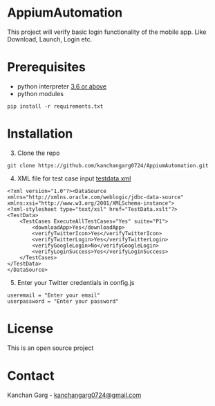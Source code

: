 # AppiumAutomation
This project will verify basic login functionality of the mobile app. Like Download, Launch, Login etc.

# Prerequisites
- python interpreter [3.6 or above](https://www.python.org/downloads/release/python-360/)
- python modules

```
pip install -r requirements.txt
```

# Installation
3. Clone the repo

``` 
git clone https://github.com/kanchangarg0724/AppiumAutomation.git
```

4. XML file for test case input [testdata.xml](https://github.com/kanchangarg0724/AppiumAutomation/blob/main/testdata.xml)
```
<?xml version="1.0"?><DataSource xmlns="http://xmlns.oracle.com/weblogic/jdbc-data-source" xmlns:xsi="http://www.w3.org/2001/XMLSchema-instance">
<?xml-stylesheet type="text/xsl" href="TestData.xslt"?>
<TestData>
	<TestCases ExecuteAllTestCases="Yes" suite="P1">
		<downloadApp>Yes</downloadApp>
		<verifyTwitterIcon>Yes</verifyTwitterIcon>
		<verifyTwitterLogin>Yes</verifyTwitterLogin>
		<verifyGoogleLogin>No</verifyGoogleLogin>
		<verifyLoginSuccess>Yes</verifyLoginSuccess>
	</TestCases>
</TestData>
</DataSource>
```
5. Enter your Twitter credentials in config.js
```
useremail = "Enter your email"
userpassword = "Enter your password"
```

# License
This is an open source project

# Contact
Kanchan Garg - [kanchangarg0724@gmail.com](mailto:email@kanchangarg0724@gmail.com)
